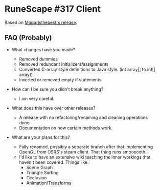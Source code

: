 # RuneScape #317 Client
Based on [Moparisthebest's release](https://www.moparisthebest.com/downloads/rs317.rar).

## FAQ (Probably)
- What changes have you made?
    - Removed dummies
    - Removed redundant initializers/assignments
    - Converted C-array style definitions to Java style. (int array[] to int[] array))
    - Inverted or removed empty if statements
    
- How can I be sure you didn't break anything?
    - I am very careful. 
    
- What does this have over other releases?
    - A release with no refactoring/renaming and cleaning operations done.
    - Documentation on how certain methods work.
    
- What are your plans for this?
    - Fully renamed, possibly a separate branch after that implementing OpenGL from OSRS's steam client. That thing runs smoooooth.
    - I'd like to have an extensive wiki teaching the inner workings that haven't been covered. Things like:
        - Scene Graph
        - Triangle Sorting
        - Occlusion
        - Animation/Transforms
